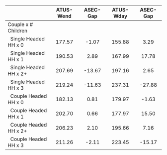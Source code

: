
|                      |    ATUS-Wend |     ASEC-Gap |    ATUS-Wday |     ASEC-Gap |
| -------------------- | :----------: | :----------: | :----------: | :----------: |
| Couple x # Children  |              |              |              |              |
| &nbsp;&nbsp;Single Headed HH x 0 |       177.57 |        -1.07 |       155.88 |         3.29 |
| &nbsp;&nbsp;Single Headed HH x 1 |       190.53 |         2.89 |       167.99 |        17.78 |
| &nbsp;&nbsp;Single Headed HH x 2+ |       207.69 |       -13.67 |       197.16 |         2.65 |
| &nbsp;&nbsp;Single Headed HH x 3 |       219.24 |       -11.63 |       237.31 |       -27.88 |
| &nbsp;&nbsp;Couple Headed HH x 0 |       182.13 |         0.81 |       179.97 |        -1.63 |
| &nbsp;&nbsp;Couple Headed HH x 1 |       202.70 |         0.66 |       177.97 |        15.50 |
| &nbsp;&nbsp;Couple Headed HH x 2+ |       206.23 |         2.10 |       195.66 |         7.16 |
| &nbsp;&nbsp;Couple Headed HH x 3 |       211.26 |        -2.11 |       223.45 |       -15.17 |

